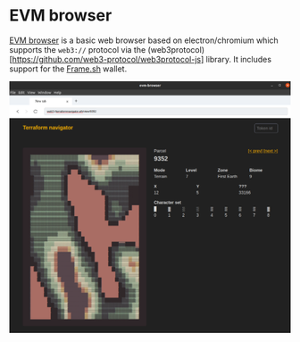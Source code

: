 # EVM browser

[EVM browser](https://github.com/nand2/evm-browser) is a basic web browser based on electron/chromium which supports the ``web3://`` protocol via the (web3protocol)[https://github.com/web3-protocol/web3protocol-js] library.
It includes support for the [Frame.sh](https://frame.sh/) wallet.

![./evm-browser.png](../.gitbook/assets/evm-browser.png)